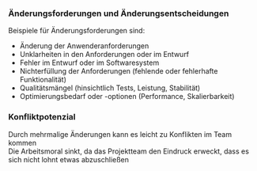 ### Änderungsforderungen und Änderungsentscheidungen

Beispiele für Änderungsforderungen sind:  
- Änderung der Anwenderanforderungen
- Unklarheiten in den Anforderungen oder im Entwurf
- Fehler im Entwurf oder im Softwaresystem
- Nichterfüllung der Anforderungen (fehlende oder fehlerhafte Funktionalität)
- Qualitätsmängel (hinsichtlich Tests, Leistung, Stabilität)
- Optimierungsbedarf oder -optionen (Performance, Skalierbarkeit)

### Konfliktpotenzial

Durch mehrmalige Änderungen kann es leicht zu Konflikten im Team kommen  
Die Arbeitsmoral sinkt, da das Projektteam den Eindruck erweckt, dass es sich nicht lohnt etwas abzuschließen

